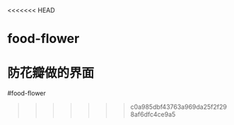 <<<<<<< HEAD
# food-flower
防花瓣做的界面
=======
#food-flower
>>>>>>> c0a985dbf43763a969da25f2f298af6dfc4ce9a5
